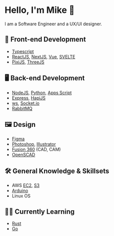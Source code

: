 # Hello, I'm Mike 👋
I am a Software Engineer and a UX/UI designer. 

## 🎨 Front-end Development
- [Typescript](https://www.typescriptlang.org/)
- [ReactJS](https://reactjs.org/), [NextJS](https://nextjs.org/), [Vue](https://v3.vuejs.org/), [SVELTE](https://svelte.dev/)
- [PixiJS](https://pixijs.com/), [ThreeJS](https://threejs.org/)

## 🖥️ Back-end Development
- [NodeJS](https://nodejs.org/), [Python](https://www.python.org/), [Apps Script](https://developers.google.com/apps-script)
- [Express](https://expressjs.com/), [HapiJS](https://hapi.dev/)
- [ws](https://github.com/websockets/ws), [Socket.io](https://socket.io/)
- [RabbitMQ](https://www.rabbitmq.com/)

## 🖼️ Design
- [Figma](https://figma.com/)
- [Photoshop](https://www.adobe.com/sea/products/photoshop.html), [Illustrator](https://www.adobe.com/sea/products/illustrator.html)
- [Fusion 360](https://asean.autodesk.com/products/fusion-360/overview) (CAD, CAM)
- [OpenSCAD](https://openscad.org/)

## 🛠️ General Knowledge & Skillsets
- AWS [EC2](https://aws.amazon.com/ec2/), [S3](https://aws.amazon.com/s3/)
- [Arduino](https://www.arduino.cc/)
- Linux OS

## 🧑‍💻 Currently Learning
- [Rust](https://www.rust-lang.org/)
- [Go](https://go.dev/)
